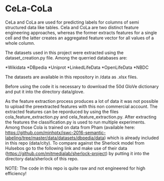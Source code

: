 # CeLa-CoLa
CeLa and CoLa are used for predicting labels for columns of semi structured data like tables. Cela and CoLa are two distinct feature engineering approaches, whereas the former extracts features for a single cell and the latter creates an aggregated feature vector for all values of a whole column.

The datasets used in this project were extracted using the dataset_creation.py file. Among the querried databases are:

*Wikidata
*DBpedia
*Uniprot
*LinkedLifeData
*OpenLifeData
*NBDC

The datasets are available in this repository in /data as .xlsx files.

Before using the code it is necessary to download the 50d GloVe dictionary and put it into the directory data/glove.

As the feature extraction process produces a lot of data it was not possible to upload the preextracted features with this non commercial account. The extracted features can be reporduced by using the files cola_feature_extraction.py and cela_feature_extraction.py. After extracting the features the classification.py is used to run multiple experiments. Among those Cola is trained on data from Pham (available here: https://github.com/minhptx/iswc-2016-semantic-labeling/tree/master/data/datasets/dbpedia/data) which is already included in this repo (data/city). To compare against the Sherlock model from Hulsebos go to the following link and make use of their data (https://github.com/mitmedialab/sherlock-project) by putting it into the  directory data/sherlock of this repo.

NOTE: The code in this repo is quite raw and not engineered for high efficiency!

